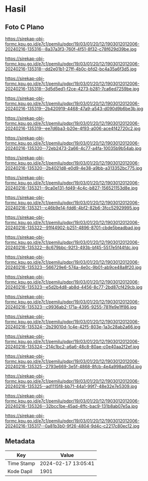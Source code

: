 # Hasil

## Foto C Plano

https://sirekap-obj-formc.kpu.go.id/e7c1/pemilu/pdpr/19/03/01/20/12/1903012012006-20240216-135316--8a37a3f3-760f-4f51-8f32-c78f629d39be.jpg

https://sirekap-obj-formc.kpu.go.id/e7c1/pemilu/pdpr/19/03/01/20/12/1903012012006-20240216-135318--dd2e01b1-27ff-4b0c-bfd2-bc4a35a6f3d5.jpg

https://sirekap-obj-formc.kpu.go.id/e7c1/pemilu/pdpr/19/03/01/20/12/1903012012006-20240216-135318--3d5d5ed1-f2ce-4273-b281-7ca6ed7259be.jpg

https://sirekap-obj-formc.kpu.go.id/e7c1/pemilu/pdpr/19/03/01/20/12/1903012012006-20240216-135319--2b420919-4468-47a9-a543-d090d9b6be3b.jpg

https://sirekap-obj-formc.kpu.go.id/e7c1/pemilu/pdpr/19/03/01/20/12/1903012012006-20240216-135319--ee7d6ba3-b20e-4f93-a006-ace4f42720c2.jpg

https://sirekap-obj-formc.kpu.go.id/e7c1/pemilu/pdpr/19/03/01/20/12/1903012012006-20240216-135320--72eb2473-2a66-4c77-a4fa-10035b9b54ab.jpg

https://sirekap-obj-formc.kpu.go.id/e7c1/pemilu/pdpr/19/03/01/20/12/1903012012006-20240216-135320--2b4021d8-e0d9-4e38-a9bb-a313352bc775.jpg

https://sirekap-obj-formc.kpu.go.id/e7c1/pemilu/pdpr/19/03/01/20/12/1903012012006-20240216-135321--9ca0e131-fd49-4c4c-b827-156521153d8e.jpg

https://sirekap-obj-formc.kpu.go.id/e7c1/pemilu/pdpr/19/03/01/20/12/1903012012006-20240216-135321--c46b9e14-fdd6-4bf2-82b6-3fcc52929995.jpg

https://sirekap-obj-formc.kpu.go.id/e7c1/pemilu/pdpr/19/03/01/20/12/1903012012006-20240216-135322--91f44902-b251-4896-8701-cbde5beadbad.jpg

https://sirekap-obj-formc.kpu.go.id/e7c1/pemilu/pdpr/19/03/01/20/12/1903012012006-20240216-135322--8c679bbc-92f3-493b-bf45-5517e5f44fdc.jpg

https://sirekap-obj-formc.kpu.go.id/e7c1/pemilu/pdpr/19/03/01/20/12/1903012012006-20240216-135323--566729e6-574a-4e0c-9b01-ab9ce48a8f20.jpg

https://sirekap-obj-formc.kpu.go.id/e7c1/pemilu/pdpr/19/03/01/20/12/1903012012006-20240216-135323--e5d2b4d8-ab8d-4456-8c77-2bd87cf429cb.jpg

https://sirekap-obj-formc.kpu.go.id/e7c1/pemilu/pdpr/19/03/01/20/12/1903012012006-20240216-135323--c9936ab2-171a-4395-9255-781fe9e1ff86.jpg

https://sirekap-obj-formc.kpu.go.id/e7c1/pemilu/pdpr/19/03/01/20/12/1903012012006-20240216-135324--2b29010d-1c4e-42f5-803e-1a3c28ab2a66.jpg

https://sirekap-obj-formc.kpu.go.id/e7c1/pemilu/pdpr/19/03/01/20/12/1903012012006-20240216-135324--214c1bc2-a6a6-48c8-80ae-c0e40aa2f2ef.jpg

https://sirekap-obj-formc.kpu.go.id/e7c1/pemilu/pdpr/19/03/01/20/12/1903012012006-20240216-135325--2793e669-3e5f-4868-8fcb-4e4a998ad05d.jpg

https://sirekap-obj-formc.kpu.go.id/e7c1/pemilu/pdpr/19/03/01/20/12/1903012012006-20240216-135325--ad1115f8-bb71-44a1-99f7-48e32e7e5309.jpg

https://sirekap-obj-formc.kpu.go.id/e7c1/pemilu/pdpr/19/03/01/20/12/1903012012006-20240216-135326--32bcc1be-45ad-4ffc-bac9-131b8ab07e5a.jpg

https://sirekap-obj-formc.kpu.go.id/e7c1/pemilu/pdpr/19/03/01/20/12/1903012012006-20240216-135317--0a81b3b0-9f26-4804-9d4c-c2217c80ec12.jpg


## Metadata

| Key        | Value               |
| ---------- | ------------------- |
| Time Stamp | 2024-02-17 13:05:41 |
| Kode Dapil | 1901                |



